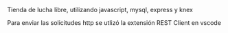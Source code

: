Tienda de lucha libre, utilizando javascript, mysql, express y knex

Para enviar las solicitudes http se utlizó la extensión REST Client en vscode
